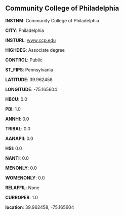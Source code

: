 
Community College of Philadelphia
---
**INSTNM**: Community College of Philadelphia

**CITY**: Philadelphia

**INSTURL**: www.ccp.edu

**HIGHDEG**: Associate degree

**CONTROL**: Public

**ST_FIPS**: Pennsylvania

**LATITUDE**: 39.962458

**LONGITUDE**: -75.165604

**HBCU**: 0.0

**PBI**: 1.0

**ANNHI**: 0.0

**TRIBAL**: 0.0

**AANAPII**: 0.0

**HSI**: 0.0

**NANTI**: 0.0

**MENONLY**: 0.0

**WOMENONLY**: 0.0

**RELAFFIL**: None

**CURROPER**: 1.0

**location**: 39.962458, -75.165604